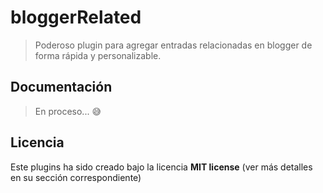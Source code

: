 # bloggerRelated
> Poderoso plugin para agregar entradas relacionadas en blogger de forma rápida y personalizable.

## Documentación
> En proceso... 😅

## Licencia
Este plugins ha sido creado bajo la licencia **MIT license** (ver más detalles en su sección correspondiente)